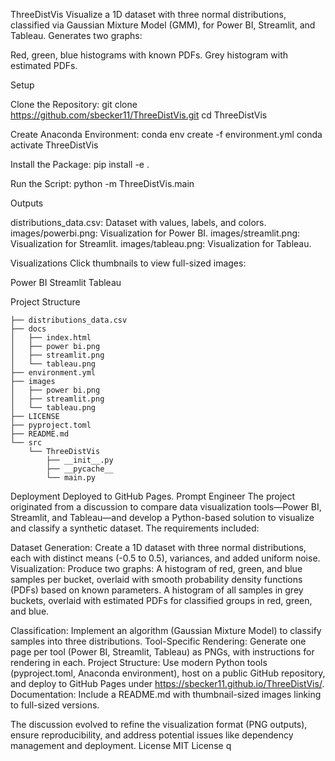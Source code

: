ThreeDistVis
Visualize a 1D dataset with three normal distributions, classified via Gaussian Mixture Model (GMM), for Power BI, Streamlit, and Tableau. Generates two graphs:

Red, green, blue histograms with known PDFs.
Grey histogram with estimated PDFs.

Setup

Clone the Repository:
git clone https://github.com/sbecker11/ThreeDistVis.git
cd ThreeDistVis


Create Anaconda Environment:
conda env create -f environment.yml
conda activate ThreeDistVis


Install the Package:
pip install -e .


Run the Script:
python -m ThreeDistVis.main



Outputs

distributions_data.csv: Dataset with values, labels, and colors.
images/powerbi.png: Visualization for Power BI.
images/streamlit.png: Visualization for Streamlit.
images/tableau.png: Visualization for Tableau.

Visualizations
Click thumbnails to view full-sized images:



Power BI
Streamlit
Tableau

Project Structure
```
├── distributions_data.csv
├── docs
│   ├── index.html
│   ├── power bi.png
│   ├── streamlit.png
│   └── tableau.png
├── environment.yml
├── images
│   ├── power bi.png
│   ├── streamlit.png
│   └── tableau.png
├── LICENSE
├── pyproject.toml
├── README.md
└── src
    └── ThreeDistVis
        ├── __init__.py
        ├── __pycache__
        └── main.py
```

Deployment
Deployed to GitHub Pages.
Prompt Engineer
The project originated from a discussion to compare data visualization tools—Power BI, Streamlit, and Tableau—and develop a Python-based solution to visualize and classify a synthetic dataset. The requirements included:

Dataset Generation: Create a 1D dataset with three normal distributions, each with distinct means (-0.5 to 0.5), variances, and added uniform noise.
Visualization: Produce two graphs:
A histogram of red, green, and blue samples per bucket, overlaid with smooth probability density functions (PDFs) based on known parameters.
A histogram of all samples in grey buckets, overlaid with estimated PDFs for classified groups in red, green, and blue.


Classification: Implement an algorithm (Gaussian Mixture Model) to classify samples into three distributions.
Tool-Specific Rendering: Generate one page per tool (Power BI, Streamlit, Tableau) as PNGs, with instructions for rendering in each.
Project Structure: Use modern Python tools (pyproject.toml, Anaconda environment), host on a public GitHub repository, and deploy to GitHub Pages under https://sbecker11.github.io/ThreeDistVis/.
Documentation: Include a README.md with thumbnail-sized images linking to full-sized versions.

The discussion evolved to refine the visualization format (PNG outputs), ensure reproducibility, and address potential issues like dependency management and deployment.
License
MIT License
q